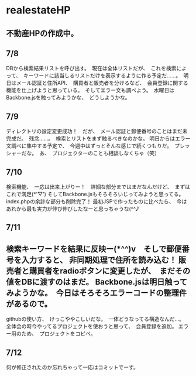 # realestateHP

不動産HPの作成中。
----------------

7/8
-----
DBから検索結果リストを呼び出す。　現在は全体リストだが、　これを検索によって、　キーワードに該当しるリストだけを表示するように作る予定だ……。　明日はメール認証と住所API、　購買者と販売者を分けるなど、　会員登録に関する機能を仕上げようと思っている。　そしてエラー文も調べよう。　水曜日はBackbone.jsを触ってみようかな、　どうしようかな。

7/9
-----
ディレクトリの設定変更成功！　だが、　メール認証と郵便番号のことはまだ未完成だ。　残念......。　検索とリストをまず触るべきなのかな。
明日からはエラー文調べに集中する予定で、　今週中はずっとそんな感じで続くつもりだ。　プレッシャーだな。　あ、　プロジェクターのことも相談しなくちゃ（笑）

7/10
-----
検索機能、　一応は出来上がりー！　詳細な部分まではまだなんだけど、　まずはこれで満足(*'▽')
そしてBackbone.jsもそろそろいじってみようと思ってる。　index.phpの余計な部分も削除完了！
最初JSPで作ったものに比べたら、　今はあれから最も実力が伸び伸びしたなーと思っちゃうな(^^♪　

7/11
-----
検索キーワードを結果に反映ー(*^^)v　そしで郵便番号を入力すると、 非同期処理で住所を読み込む！
販売者と購買者をradioボタンに変更したが、　まだその値をDBに渡すのはまだ。
Backbone.jsは明日触ってみようかな。　今日はそろそろエラーコードの整理件があるので。
------
githubの使い方、　けっこややこしいだな。　一体どうなってる構造なんだ…。
全体会の時今やってるプロジェクトを使おうと思って、　会員登録を追加。
エラー用のため、　プロジェクトをコピペ。

7/12
-----
何が修正されたのか忘れちゃって一応はコミットでーす。